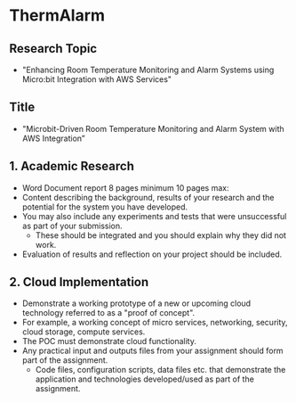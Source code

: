 # ThermAlarm

## Research Topic

* "Enhancing Room Temperature Monitoring and Alarm Systems using Micro:bit Integration with AWS Services"

## Title

* "Microbit-Driven Room Temperature Monitoring and Alarm System with AWS Integration”

## 1. Academic Research
* Word Document report 8 pages minimum 10 pages max:
* Content describing the background, results of your research and the potential for the system you have developed.
* You may also include any experiments and tests that were unsuccessful as part of your submission.
  * These should be integrated and you should explain why they did not work.
* Evaluation of results and reflection on your project should be included.

## 2. Cloud Implementation
* Demonstrate a working prototype of a new or upcoming cloud technology referred to as a "proof of concept".
 * For example, a working concept of micro services, networking, security, cloud storage, compute services.
* The POC must demonstrate cloud functionality.
* Any practical input and outputs files from your assignment should form part of the assignment.
  * Code files, configuration scripts, data files etc. that demonstrate the application and technologies developed/used as part of the assignment.
